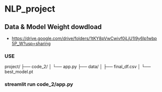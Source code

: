 # NLP_project

## Data & Model Weight dowdload
- https://drive.google.com/drive/folders/1tKY8pVwCwivf0jLjU1I9y6lp1wbp5P_W?usp=sharing

### USE

project/
├── code_2/
│   └── app.py
├── data/
│   ├── final_df.csv
│   └── best_model.pt

### streamlit run code_2/app.py
